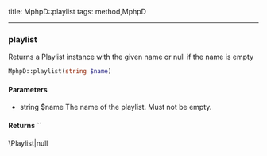 title: MphpD::playlist
tags: method,MphpD

---

<div class="method">
<h3 class="method-name">playlist</h3>
<p>Returns a Playlist instance with the given name or null if the name is empty</p>

```php
MphpD::playlist(string $name)
```

#### Parameters

*  string $name The name of the playlist. Must not be empty.


#### Returns ``

\Playlist|null


</div>